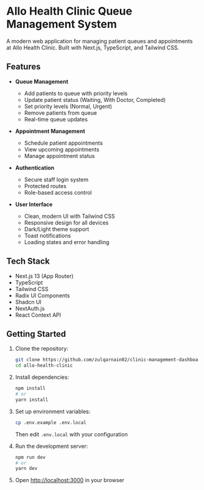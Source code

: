# Allo Health Clinic Queue Management System

A modern web application for managing patient queues and appointments at Allo Health Clinic. Built with Next.js, TypeScript, and Tailwind CSS.

## Features

- **Queue Management**
  - Add patients to queue with priority levels
  - Update patient status (Waiting, With Doctor, Completed)
  - Set priority levels (Normal, Urgent)
  - Remove patients from queue
  - Real-time queue updates

- **Appointment Management** 
  - Schedule patient appointments
  - View upcoming appointments
  - Manage appointment status

- **Authentication**
  - Secure staff login system
  - Protected routes
  - Role-based access control

- **User Interface**
  - Clean, modern UI with Tailwind CSS
  - Responsive design for all devices
  - Dark/Light theme support
  - Toast notifications
  - Loading states and error handling

## Tech Stack

- Next.js 13 (App Router)
- TypeScript
- Tailwind CSS
- Radix UI Components
- Shadcn UI
- NextAuth.js
- React Context API

## Getting Started

1. Clone the repository:
   ```bash
   git clone https://github.com/zulqarnain02/clinic-management-dashboard.git
   cd allo-health-clinic
   ```

2. Install dependencies:
   ```bash
   npm install
   # or
   yarn install
   ```

3. Set up environment variables:
   ```bash
   cp .env.example .env.local
   ```
   Then edit `.env.local` with your configuration

4. Run the development server:
   ```bash
   npm run dev
   # or
   yarn dev
   ```

5. Open [http://localhost:3000](http://localhost:3000) in your browser





